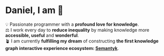 # Daniel, I am 🌱

💡 Passionate programmer with a **profound love for knowledge**. <br>
⚖️ I work every day to **reduce inequality** by making knowledge more **accessible, useful** and **wonderful**. <br>
🪴 I am currently **fulfilling my dream** of constructing **the first knowledge graph interactive experience ecosystem: [Semantyk](https://www.semantyk.com)**.
